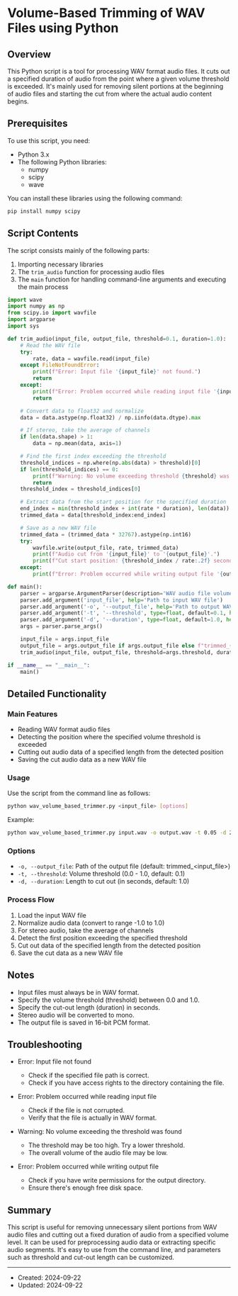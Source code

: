 # Volume-Based Trimming of WAV Files using Python

## Overview

This Python script is a tool for processing WAV format audio files. It cuts out a specified duration of audio from the point where a given volume threshold is exceeded. It's mainly used for removing silent portions at the beginning of audio files and starting the cut from where the actual audio content begins.

## Prerequisites

To use this script, you need:

- Python 3.x
- The following Python libraries:
  - numpy
  - scipy
  - wave

You can install these libraries using the following command:

```bash
pip install numpy scipy
```

## Script Contents

The script consists mainly of the following parts:

1. Importing necessary libraries
2. The `trim_audio` function for processing audio files
3. The `main` function for handling command-line arguments and executing the main process

```python
import wave
import numpy as np
from scipy.io import wavfile
import argparse
import sys

def trim_audio(input_file, output_file, threshold=0.1, duration=1.0):
    # Read the WAV file
    try:
        rate, data = wavfile.read(input_file)
    except FileNotFoundError:
        print(f"Error: Input file '{input_file}' not found.")
        return
    except:
        print(f"Error: Problem occurred while reading input file '{input_file}'.")
        return

    # Convert data to float32 and normalize
    data = data.astype(np.float32) / np.iinfo(data.dtype).max

    # If stereo, take the average of channels
    if len(data.shape) > 1:
        data = np.mean(data, axis=1)

    # Find the first index exceeding the threshold
    threshold_indices = np.where(np.abs(data) > threshold)[0]
    if len(threshold_indices) == 0:
        print(f"Warning: No volume exceeding threshold {threshold} was found. Maximum volume of the entire audio: {np.max(np.abs(data))}")
        return
    threshold_index = threshold_indices[0]

    # Extract data from the start position for the specified duration
    end_index = min(threshold_index + int(rate * duration), len(data))
    trimmed_data = data[threshold_index:end_index]

    # Save as a new WAV file
    trimmed_data = (trimmed_data * 32767).astype(np.int16)
    try:
        wavfile.write(output_file, rate, trimmed_data)
        print(f"Audio cut from '{input_file}' to '{output_file}'.")
        print(f"Cut start position: {threshold_index / rate:.2f} seconds")
    except:
        print(f"Error: Problem occurred while writing output file '{output_file}'.")

def main():
    parser = argparse.ArgumentParser(description='WAV audio file volume-based trimmer')
    parser.add_argument('input_file', help='Path to input WAV file')
    parser.add_argument('-o', '--output_file', help='Path to output WAV file (default: trimmed_<input_file>)')
    parser.add_argument('-t', '--threshold', type=float, default=0.1, help='Volume threshold (0.0-1.0, default: 0.1)')
    parser.add_argument('-d', '--duration', type=float, default=1.0, help='Duration to cut (seconds, default: 1.0)')
    args = parser.parse_args()

    input_file = args.input_file
    output_file = args.output_file if args.output_file else f"trimmed_{input_file}"
    trim_audio(input_file, output_file, threshold=args.threshold, duration=args.duration)

if __name__ == "__main__":
    main()
```

## Detailed Functionality

### Main Features

- Reading WAV format audio files
- Detecting the position where the specified volume threshold is exceeded
- Cutting out audio data of a specified length from the detected position
- Saving the cut audio data as a new WAV file

### Usage

Use the script from the command line as follows:

```bash
python wav_volume_based_trimmer.py <input_file> [options]
```

Example:

```bash
python wav_volume_based_trimmer.py input.wav -o output.wav -t 0.05 -d 2.0
```

### Options

- `-o, --output_file`: Path of the output file (default: trimmed_<input_file>)
- `-t, --threshold`: Volume threshold (0.0 - 1.0, default: 0.1)
- `-d, --duration`: Length to cut out (in seconds, default: 1.0)

### Process Flow

1. Load the input WAV file
2. Normalize audio data (convert to range -1.0 to 1.0)
3. For stereo audio, take the average of channels
4. Detect the first position exceeding the specified threshold
5. Cut out data of the specified length from the detected position
6. Save the cut data as a new WAV file

## Notes

- Input files must always be in WAV format.
- Specify the volume threshold (threshold) between 0.0 and 1.0.
- Specify the cut-out length (duration) in seconds.
- Stereo audio will be converted to mono.
- The output file is saved in 16-bit PCM format.

## Troubleshooting

- Error: Input file not found
  - Check if the specified file path is correct.
  - Check if you have access rights to the directory containing the file.

- Error: Problem occurred while reading input file
  - Check if the file is not corrupted.
  - Verify that the file is actually in WAV format.

- Warning: No volume exceeding the threshold was found
  - The threshold may be too high. Try a lower threshold.
  - The overall volume of the audio file may be low.

- Error: Problem occurred while writing output file
  - Check if you have write permissions for the output directory.
  - Ensure there's enough free disk space.

## Summary

This script is useful for removing unnecessary silent portions from WAV audio files and cutting out a fixed duration of audio from a specified volume level. It can be used for preprocessing audio data or extracting specific audio segments. It's easy to use from the command line, and parameters such as threshold and cut-out length can be customized.

---
- Created: 2024-09-22
- Updated: 2024-09-22